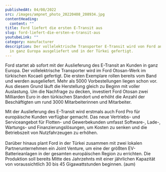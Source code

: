 ```yaml
---
publishedAt: 04/08/2022
src: /images/ampnet_photo_20220408_208934.jpg
contentHeading:
  content: ""
title: Ford liefert die ersten E-Transit aus
slug: ford-liefert-die-ersten-e-transit-aus
youtubeLink: ""
category: manufacturer
description: Der vollelektrische Transporter E-Transit wird von Ford an Kunden
  in ganz Europa ausgeliefert und in der Türkei gefertigt.
---
```


Ford startet ab sofort mit der Auslieferung des E-Transit an Kunden in ganz Europa. Der vollelektrische Transporter wird im Ford Otosan-Werk im türkischen Kocaeli gefertigt. Die ersten Exemplare rollen bereits vom Band und werden ausgeliefert. Mehr als 5000 Vorbestellungen liegen schon vor. Aus diesem Grund läuft die Herstellung gleich zu Beginn mit voller Auslastung. Um die Nachfrage zu decken, investiert Ford Otosan zwei Milliarden Euro in den türkischen Standort und erhöht die Anzahl der Beschäftigten um rund 3000 Mitarbeiterinnen und Mitarbeiter.

Mit der Auslieferung des E-Transit wird erstmals auch Ford Pro für europäische Kunden verfügbar gemacht. Das neue Vertriebs- und Serviceangebot für Flotten- und Gewerbekunden umfasst Software-, Lade-, Wartungs- und Finanzierungslösungen, um Kosten zu senken und die Betriebszeit von Nutzfahrzeugen zu erhöhen.\
\
Darüber hinaus plant Ford in der Türkei zusammen mit zwei lokalen Partnerunternehmen ein Joint Venture, um eine der größten EV-Batterieanlagen in der gesamten europäischen Region zu errichten. Die Produktion soll bereits Mitte des Jahrzehnts mit einer jährlichen Kapazität von voraussichtlich 30 bis 45 Gigawattstunden beginnen. (aum)
